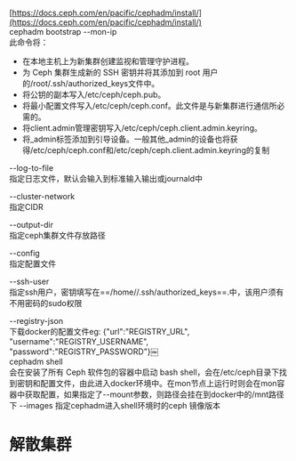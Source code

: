 [https://docs.ceph.com/en/pacific/cephadm/install/](https://docs.ceph.com/en/pacific/cephadm/install/)  
cephadm bootstrap --mon-ip *<mon-ip>*  
此命令将：

- 在本地主机上为新集群创建监视和管理守护进程。
- 为 Ceph 集群生成新的 SSH 密钥并将其添加到 root 用户的/root/.ssh/authorized_keys文件中。
- 将公钥的副本写入/etc/ceph/ceph.pub。
- 将最小配置文件写入/etc/ceph/ceph.conf。此文件是与新集群进行通信所必需的。
- 将client.admin管理密钥写入/etc/ceph/ceph.client.admin.keyring。
- 将_admin标签添加到引导设备。一般其他_admin的设备也将获得/etc/ceph/ceph.conf和/etc/ceph/ceph.client.admin.keyring的复制
 
--log-to-file  
指定日志文件，默认会输入到标准输入输出或journald中
 
--cluster-network  
指定CIDR
 
--output-dir  
指定ceph集群文件存放路径
 
--config  
指定配置文件
 
--ssh-user  
指定ssh用户，密钥填写在==/home/*<user>*/.ssh/authorized_keys==.中，该用户须有不用密码的sudo权限
 
--registry-json  
下载docker的配置文件eg: {"url":"REGISTRY_URL", "username":"REGISTRY_USERNAME", "password":"REGISTRY_PASSWORD"}￼  
cephadm shell  
会在安装了所有 Ceph 软件包的容器中启动 bash shell，会在/etc/ceph目录下找到密钥和配置文件，由此进入docker环境中。在mon节点上运行时则会在mon容器中获取配置，如果指定了--mount参数，则路径会挂在到docker中的/mnt路径下
	--images 指定cephadm进入shell环境时的ceph 镜像版本
 
# 解散集群
